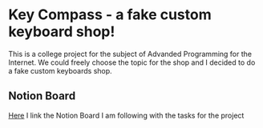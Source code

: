 # Key Compass - a fake custom keyboard shop!

This is a college project for the subject of Advanded Programming for the Internet. We could freely choose the topic for the shop and I decided to do a fake custom keyboards shop.

## Notion Board
[Here](https://www.notion.so/IA-II-d224a86a1a534a859a4c01f349405ba4) I link the Notion Board I am following with the tasks for the project

